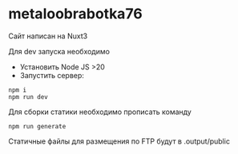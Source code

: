 # metaloobrabotka76

Сайт написан на Nuxt3

Для dev запуска необходимо

- Установить Node JS >20
- Запустить сервер:
```
npm i
npm run dev
```

Для сборки статики необходимо прописать команду
```
npm run generate
```

Статичные файлы для размещения по FTP будут в .output/public
